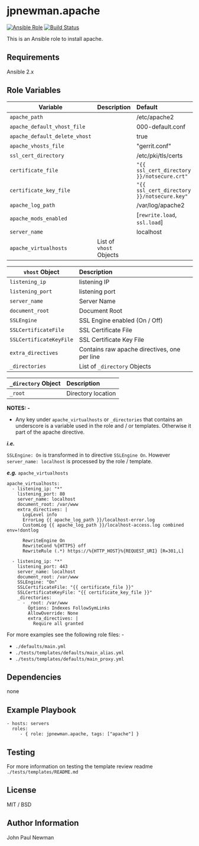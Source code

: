 # jpnewman.apache

[![Ansible Role](https://img.shields.io/ansible/role/11258.svg?maxAge=2592000)](https://galaxy.ansible.com/jpnewman/apache/)
[![Build Status](https://travis-ci.org/jpnewman/ansible-role-apache.svg?branch=master)](https://travis-ci.org/jpnewman/ansible-role-apache)

This is an Ansible role to install apache.

## Requirements

Ansible 2.x

## Role Variables

|Variable|Description|Default|
|---|---|:--|
|```apache_path```||/etc/apache2|
|```apache_default_vhost_file```||000-default.conf|
|```apache_default_delete_vhost```||true|
|```apache_vhosts_file```||"gerrit.conf"|
|```ssl_cert_directory```||/etc/pki/tls/certs|
|```certificate_file```||```"{{ ssl_cert_directory }}/notsecure.crt"```|
|```certificate_key_file```||```"{{ ssl_cert_directory }}/notsecure.key"```|
|```apache_log_path```||/var/log/apache2|
|```apache_mods_enabled```||[```rewrite.load```,<br />```ssl.load```]|
|```server_name```||localhost|
|```apache_virtualhosts```|List of ```vhost``` Objects||

|```vhost``` Object|Description|
|---|:--|
|```listening_ip```|listening IP|
|```listening_port```|listening port|
|```server_name```|Server Name|
|```document_root```|Document Root|
|```SSLEngine```|SSL Engine enabled (On / Off)|
|```SSLCertificateFile```|SSL Certificate File|
|```SSLCertificateKeyFile```|SSL Certificate Key File|
|```extra_directives```|Contains raw apache directives, one per line|
|```_directories```|List of ```_directory``` Objects|

|```_directory``` Object|Description|
|---|:--|
|```_root```|Directory location|

**NOTES: -**

- Any key under ```apache_virtualhosts``` or ```_directories``` that contains an underscore is a variable used in the role and / or templates. Otherwise it part of the apache directive.

***i.e.***

```SSLEngine: On``` is transformed in to directive ```SSLEngine On```. However ```server_name: localhost``` is processed by the role / template.

***e.g.*** ```apache_virtualhosts```

~~~
apache_virtualhosts:
  - listening_ip: "*"
    listening_port: 80
    server_name: localhost
    document_root: /var/www
    extra_directives: |
      LogLevel info
      ErrorLog {{ apache_log_path }}/localhost-error.log
      CustomLog {{ apache_log_path }}/localhost-access.log combined env=!dontlog

      RewriteEngine On
      RewriteCond %{HTTPS} off
      RewriteRule (.*) https://%{HTTP_HOST}%{REQUEST_URI} [R=301,L]

  - listening_ip: "*"
    listening_port: 443
    server_name: localhost
    document_root: /var/www
    SSLEngine: "On"
    SSLCertificateFile: "{{ certificate_file }}"
    SSLCertificateKeyFile: "{{ certificate_key_file }}"
    _directories:
      - _root: /var/www
        Options: Indexes FollowSymLinks
        AllowOverride: None
        extra_directives: |
          Require all granted
~~~

For more examples see the following role files: -

- ```./defaults/main.yml```
- ```./tests/templates/defaults/main_alias.yml```
- ```./tests/templates/defaults/main_proxy.yml```

## Dependencies

none

## Example Playbook

    - hosts: servers
      roles:
         - { role: jpnewman.apache, tags: ["apache"] }

## Testing

For more information on testing the template review readme ```./tests/templates/README.md```

## License

MIT / BSD

## Author Information

John Paul Newman
